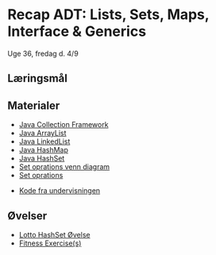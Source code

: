<!-- JS use if these pages are used as githubpages. can be deleted if used elsewhere -->
<script src="https://code.jquery.com/jquery-3.2.1.min.js"></script>
<script src="script.js"></script>

# Recap ADT: Lists, Sets, Maps, Interface & Generics

Uge 36, fredag d. 4/9   

## Læringsmål

## Materialer
* [Java Collection Framework](/img/JavaCollectionFramework.png)
* [Java ArrayList](https://www.w3schools.com/java/java_arraylist.asp)
* [Java LinkedList](https://www.w3schools.com/java/java_linkedlist.asp)
* [Java HashMap](https://www.w3schools.com/java/java_hashmap.asp)
* [Java HashSet](https://www.w3schools.com/java/java_hashset.asp)
* [Set oprations venn diagram](/img/Set_operations.png)
* [Set oprations](/img/Set_operation.png)


<a href="/img/Set_operations.png" width=50%>


* [Kode fra undervisningen]()

## Øvelser

* [Lotto HashSet Øvelse](w36_lotto_ex.md)
* [Fitness Exercise(s)](w36_fitness_ex.md)
